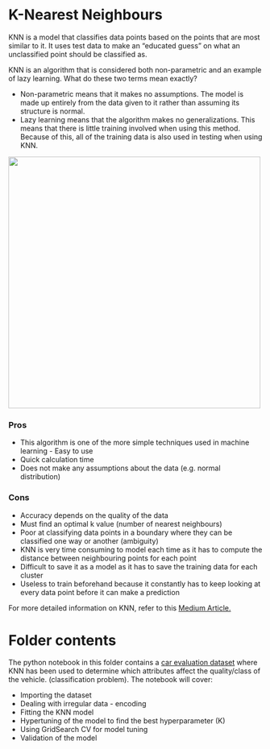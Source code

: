 # K-Nearest Neighbours

KNN is a model that classifies data points based on the points that are most similar to it. It uses test data to make an “educated guess” on what an unclassified point should be classified as.

KNN is an algorithm that is considered both non-parametric and an example of lazy learning. What do these two terms mean exactly?

* Non-parametric means that it makes no assumptions. The model is made up entirely from the data given to it rather than assuming its structure is normal.
* Lazy learning means that the algorithm makes no generalizations. This means that there is little training involved when using this method. Because of this, all of the training data is also used in testing when using KNN.

<img src = https://cambridgecoding.files.wordpress.com/2016/01/knn2.jpg width=500>

### Pros

* This algorithm is one of the more simple techniques used in machine learning - Easy to use
* Quick calculation time
* Does not make any assumptions about the data (e.g. normal distribution)

### Cons

* Accuracy depends on the quality of the data
* Must find an optimal k value (number of nearest neighbours)
* Poor at classifying data points in a boundary where they can be classified one way or another (ambiguity)
* KNN is very time consuming to model each time as it has to compute the distance between neighbouring points for each point
* Difficult to save it as a model as it has to save the training data for each cluster 
* Useless to train beforehand because it constantly has to keep looking at every data point before it can make a prediction

For more detailed information on KNN, refer to this [Medium Article.](https://medium.com/capital-one-tech/k-nearest-neighbors-knn-algorithm-for-machine-learning-e883219c8f26)

# Folder contents

The python notebook in this folder contains a [car evaluation dataset](https://archive.ics.uci.edu/ml/datasets.php) where KNN has been used to determine which attributes affect the quality/class of the vehicle. (classification problem). The notebook will cover:

* Importing the dataset
* Dealing with irregular data - encoding
* Fitting the KNN model
* Hypertuning of the model to find the best hyperparameter (K)
* Using GridSearch CV for model tuning
* Validation of the model
